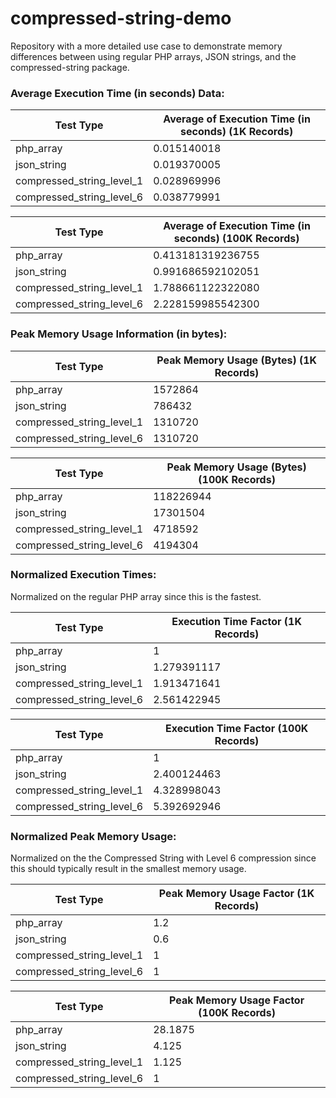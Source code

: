 # compressed-string-demo
Repository with a more detailed use case to demonstrate memory differences between using regular PHP arrays, JSON strings, and the compressed-string package.

### Average Execution Time (in seconds) Data:

| Test Type	| Average of Execution Time (in seconds) (1K Records) |
| --------- | -------------------------------------- |
| php_array	| 0.015140018 |
| json_string	| 0.019370005 |
| compressed_string_level_1	| 0.028969996 |
| compressed_string_level_6	| 0.038779991 |

| Test Type	| Average of Execution Time (in seconds) (100K Records) |
| --------- | -------------------------------------- |
| php_array	| 0.413181319236755 |
| json_string	| 0.991686592102051 |
| compressed_string_level_1	| 1.788661122322080 |
| compressed_string_level_6	| 2.228159985542300 |

### Peak Memory Usage Information (in bytes):

| Test Type	| Peak Memory Usage (Bytes) (1K Records) |
| --------- | -------------------------------------- |
| php_array	| 1572864 |
| json_string	| 786432 |
| compressed_string_level_1	| 1310720 |
| compressed_string_level_6	| 1310720 |

| Test Type	| Peak Memory Usage (Bytes) (100K Records) |
| --------- | -------------------------------------- |
| php_array	| 118226944 |
| json_string	| 17301504 |
| compressed_string_level_1	| 4718592 |
| compressed_string_level_6	| 4194304 |

### Normalized Execution Times:

Normalized on the regular PHP array since this is the fastest.

| Test Type	| Execution Time Factor (1K Records) |
| --------- | --------------------------------------
| php_array	| 1 |
| json_string	| 1.279391117 |
| compressed_string_level_1	| 1.913471641 |
| compressed_string_level_6	| 2.561422945 |

| Test Type	| Execution Time Factor (100K Records) |
| --------- | --------------------------------------
| php_array	| 1 |
| json_string	| 2.400124463 |
| compressed_string_level_1	| 4.328998043 |
| compressed_string_level_6	| 5.392692946 |

### Normalized Peak Memory Usage:

Normalized on the the Compressed String with Level 6 compression since this should typically result in the smallest memory usage.

| Test Type	| Peak Memory Usage Factor (1K Records) |
| --------- | --------------------------------------
| php_array	| 1.2 |
| json_string	| 0.6 |
| compressed_string_level_1	| 1 |
| compressed_string_level_6	| 1 |

| Test Type	| Peak Memory Usage Factor (100K Records) |
| --------- | --------------------------------------
| php_array	| 28.1875 |
| json_string	| 4.125 |
| compressed_string_level_1	| 1.125 |
| compressed_string_level_6	| 1 |